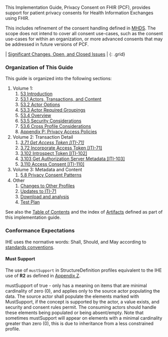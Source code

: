 
This Implementation Guide, Privacy Consent on FHIR (PCF), provides support for patient privacy consents for Health Information Exchanges using FHIR.

This includes refinement of the consent handling defined in [MHDS](https://profiles.ihe.net/ITI/MHDS). The scope does not intend to cover all consent use-cases, such as the consent use-cases for within an organization, or more advanced consents that may be addressed in future versions of PCF.

<div markdown="1" class="stu-note">

| [Significant Changes, Open, and Closed Issues](issues.html) |
{: .grid}

</div>

### Organization of This Guide

This guide is organized into the following sections:

1. Volume 1:
   1. [53 Introduction](volume-1.html)
   1. [53.1 Actors, Transactions, and Content](volume-1.html#actors-and-transactions)
   1. [53.2 Actor Options](volume-1.html#actor-options)
   1. [53.3 Actor Required Groupings](volume-1.html#required-groupings)
   1. [53.4 Overview](volume-1.html#overview)
   1. [53.5 Security Considerations](volume-1.html#security-considerations)
   1. [53.6 Cross Profile Considerations](volume-1.html#other-grouping)
   1. [Appendix P: Privacy Access Policies](ch-P.html)
2. Volume 2: Transaction Detail
   1. _[3.71 Get Access Token \[ITI-71\]](other.html#updates-to-iti-71)_
   1. [3.72 Incorporate Access Token \[ITI-71\]](https://profiles.ihe.net/ITI/IUA/index.html#372-incorporate-access-token-iti-72)
   1. [3.102 Introspect Token \[ITI-102\]](https://profiles.ihe.net/ITI/IUA/index.html#3102-introspect-token-iti-102)
   1. [3.103 Get Authorization Server Metadata \[ITI-103\]](https://profiles.ihe.net/ITI/IUA/index.html#3103-get-authorization-server-metadata-iti-103)
   1. [3.110 Access Consent \[ITI-110\]](ITI-110.html)
3. Volume 3: Metadata and Content
   1. [5.8 Privacy Consent Patterns](content.html)
4. Other
   1. [Changes to Other Profiles](other.html)
   1. [Updates to ITI-71](other.html#updates-to-iti-71)
   1. [Download and analysis](download.html)
   1. [Test Plan](testplan.html)

See also the [Table of Contents](toc.html) and
the index of [Artifacts](artifacts.html) defined as part of this implementation guide.

### Conformance Expectations

IHE uses the normative words: Shall, Should, and May according to [standards conventions](https://profiles.ihe.net/GeneralIntro/ch-E.html).

#### Must Support

The use of ```mustSupport``` in StructureDefinition profiles equivalent to the IHE use of **R2** as defined in [Appendix Z](https://profiles.ihe.net/ITI/TF/Volume2/ch-Z.html#z.10-profiling-conventions-for-constraints-on-fhir).

mustSupport of true - only has a meaning on items that are minimal cardinality of zero (0), and applies only to the source actor populating the data. The source actor shall populate the elements marked with MustSupport, if the concept is supported by the actor, a value exists, and security and consent rules permit.
The consuming actors should handle these elements being populated or being absent/empty.
Note that sometimes mustSupport will appear on elements with a minimal cardinality greater than zero (0), this is due to inheritance from a less constrained profile.
